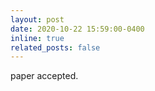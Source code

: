 ```yaml
---
layout: post
date: 2020-10-22 15:59:00-0400
inline: true
related_posts: false
---
```


paper accepted.
